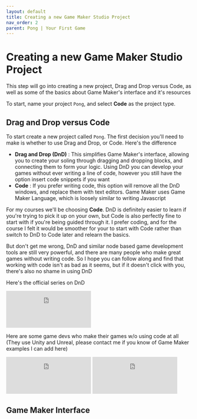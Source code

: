 ```yaml
---
layout: default
title: Creating a new Game Maker Studio Project
nav_order: 2
parent: Pong | Your First Game
---
```


# Creating a new Game Maker Studio Project

This step will go into creating a new project, Drag and Drop versus Code, as well as some of the basics about Game Maker's interface and it's resources

To start, name your project ``Pong``, and select **Code** as the project type.

## Drag and Drop versus Code

To start create a new project called ``Pong``. The first decision you'll need to make is whether to use Drag and Drop, or Code. Here's the difference

* **Drag and Drop (DnD)** : This simplifies Game Maker's interface, allowing you to create your soling through dragging and dropping blocks, and connecting them to form your logic. Using DnD you can develop your games without ever writing a line of code, however you still have the option insert code snippets if you want
* **Code** : If you prefer writing code, this option will remove all the DnD windows, and replace them with text editors. Game Maker uses Game Maker Language, which is loosely similar to writing Javascript

For my courses we'll be choosing **Code**. DnD is definitely easier to learn if you're trying to pick it up on your own, but Code is also perfectly fine to start with if you're being guided through it. I prefer coding, and for the course I felt it would be smoother for your to start with Code rather than switch to DnD to Code later and relearn the basics.

But don't get me wrong, DnD and similar node based game development tools are still very powerful, and there are many people who make great games without writing code. So I hope you can follow along and find that working with code isn't as bad as it seems, but if it doesn't click with you, there's also no shame in using DnD

Here's the official series on DnD


<iframe width="230" height="100" src="https://www.youtube.com/embed/IWXJbUHLYXA" title="YouTube video player" frameborder="0" allow="accelerometer; autoplay; clipboard-write; encrypted-media; gyroscope; picture-in-picture" allowfullscreen></iframe>

Here are some game devs who make their games w/o using code at all (They use Unity and Unreal, please contact me if you know of Game Maker examples I can add here)

<iframe width="230" height="100" src="https://www.youtube.com/embed/Y3Rs1z7it5M" title="YouTube video player" frameborder="0" allow="accelerometer; autoplay; clipboard-write; encrypted-media; gyroscope; picture-in-picture" allowfullscreen></iframe>

<iframe width="230" height="100" src="https://www.youtube.com/embed/sF3KGf5MBDo" title="YouTube video player" frameborder="0" allow="accelerometer; autoplay; clipboard-write; encrypted-media; gyroscope; picture-in-picture" allowfullscreen></iframe>

## Game Maker Interface
